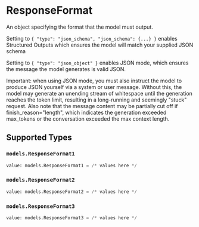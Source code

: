 # ResponseFormat

An object specifying the format that the model must output. 

 Setting to `{ "type": "json_schema", "json_schema": {...} }` enables Structured Outputs which ensures the model will match your supplied JSON schema 

 Setting to `{ "type": "json_object" }` enables JSON mode, which ensures the message the model generates is valid JSON.

Important: when using JSON mode, you must also instruct the model to produce JSON yourself via a system or user message. Without this, the model may generate an unending stream of whitespace until the generation reaches the token limit, resulting in a long-running and seemingly "stuck" request. Also note that the message content may be partially cut off if finish_reason="length", which indicates the generation exceeded max_tokens or the conversation exceeded the max context length.


## Supported Types

### `models.ResponseFormat1`

```python
value: models.ResponseFormat1 = /* values here */
```

### `models.ResponseFormat2`

```python
value: models.ResponseFormat2 = /* values here */
```

### `models.ResponseFormat3`

```python
value: models.ResponseFormat3 = /* values here */
```

